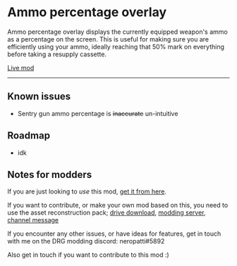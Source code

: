 # Ammo percentage overlay

Ammo percentage overlay displays the currently equipped weapon's ammo as a percentage on the screen.
This is useful for making sure you are efficiently using your ammo, ideally reaching that 50% mark on everything before taking a resupply cassette.

[Live mod](https://mod.io/g/drg/m/ammo-percentage-indicator)

---------------------------------

## Known issues

- Sentry gun ammo percentage is ~~inaccurate~~ un-intuitive

## Roadmap

- idk

## Notes for modders

If you are just looking to _use_ this mod, [get it from here](https://mod.io/g/drg/m/ammo-percentage-indicator).

If you want to contribute, or make your own mod based on this, you need to use the asset reconstruction pack; [drive download](https://drive.google.com/file/d/1HL-z5I62FpY6l9Qt2QGnR8ZpHkHyfESQ/view?usp=sharing), [modding server](https://discord.gg/gUw32ayWGt), [channel message](https://discord.com/channels/676880716142739467/883791204930703360/998263940809232507)

If you encounter any other issues, or have ideas for features, get in touch with me on the DRG modding discord: neropatti#5892

Also get in touch if you want to contribute to this mod :)
